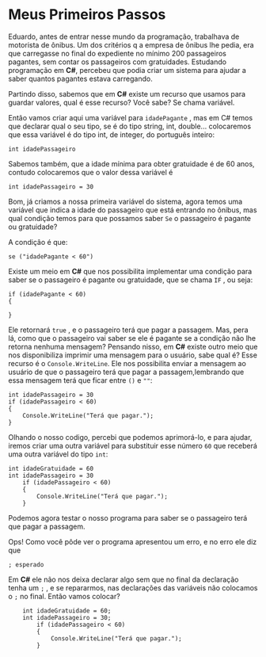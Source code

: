 
# Meus Primeiros Passos

Eduardo, antes de entrar nesse mundo da programação, trabalhava de motorista de ônibus.
Um dos critérios q a empresa de ônibus lhe pedia, era que carregasse no final do expediente no mínimo 200 passageiros pagantes,
sem contar os passageiros com gratuidades.
Estudando programação em **C#**, percebeu que podia criar um sistema para ajudar a saber quantos
pagantes estava carregando.

Partindo disso, sabemos que em **C#** existe um recurso que usamos para 
guardar valores, qual é esse recurso? Você sabe? 
Se chama variável. 

Então vamos criar aqui uma variável para 
`idadePagante` , mas em C# temos que declarar qual o seu tipo, se é do tipo string, int, double... colocaremos que essa variável é do tipo int, de integer, do português inteiro: 

    int idadePassageiro 

Sabemos também, que a idade mínima para obter gratuidade é de 60 anos, contudo colocaremos que o valor dessa variável é 

    int idadePassageiro = 30 

Bom, já criamos a nossa primeira variável do sistema, agora temos uma variável que indica a idade do passageiro que está entrando no ônibus, mas qual condiçâo temos para que possamos saber `Se` o passageiro é pagante ou gratuidade? 

A condiçâo é que: 

    se ("idadePagante < 60") 
    

Existe um meio em **C#** que nos possibilita implementar uma condição para saber se o passageiro é pagante ou gratuidade, que se chama  `IF` , ou seja:

    if (idadePagante < 60)
    {

    } 

Ele retornará `true` , e o passageiro terá que pagar a passagem. Mas, pera lá, como que o passageiro vai saber se ele é pagante se a condiçâo não lhe retorna nenhuma mensagem? Pensando nisso, em **C#** existe outro meio que nos disponibiliza imprimir uma mensagem para o usuário, sabe qual é? Esse recurso é o `Console.WriteLine`.
Ele nos possibilita enviar a mensagem ao usuário de que o passageiro terá que pagar a passagem,lembrando que essa mensagem terá que ficar entre `()` e `""`:

    int idadePassageiro = 30
    if (idadePassageiro < 60)
    {
        Console.WriteLine("Terá que pagar.");
    }

Olhando o nosso codigo, percebi que podemos aprimorá-lo, e para ajudar, iremos criar uma outra variável para substituir esse número `60` que receberá uma outra variável do tipo `int`:

    int idadeGratuidade = 60
    int idadePassageiro = 30
        if (idadePassageiro < 60)
        {
            Console.WriteLine("Terá que pagar.");
        }
Podemos agora testar o nosso programa para saber se o passageiro terá que pagar a passagem. 

Ops! Como você pôde ver o programa apresentou um erro, e no erro ele diz que 

    ; esperado

Em **C#** ele não nos deixa declarar algo sem que no final da declaração tenha um `;` , e se repararmos, nas declarações das variáveis não colocamos o `;` no final. Então vamos colocar?

        int idadeGratuidade = 60;
        int idadePassageiro = 30;
            if (idadePassageiro < 60)
            {
                Console.WriteLine("Terá que pagar.");
            }